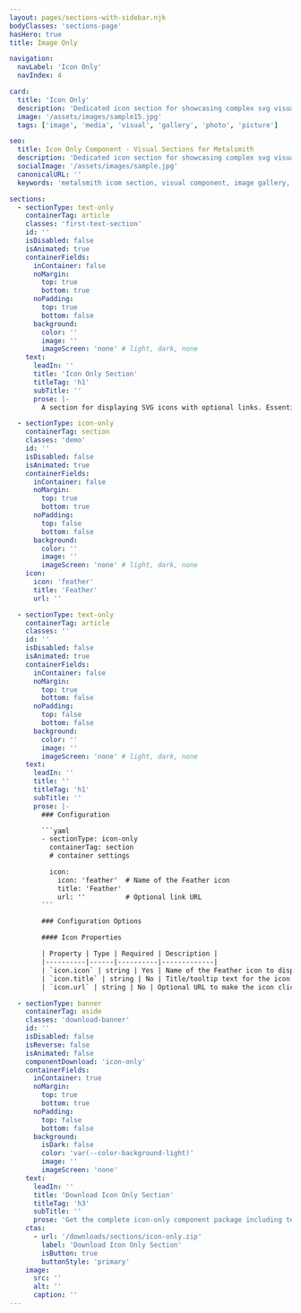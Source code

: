 ```yaml
---
layout: pages/sections-with-sidebar.njk
bodyClasses: 'sections-page'
hasHero: true
title: Image Only

navigation:
  navLabel: 'Icon Only'
  navIndex: 4

card:
  title: 'Icon Only'
  description: 'Dedicated icon section for showcasing complex svg visuals with optional captions and CTAs.'
  image: '/assets/images/sample15.jpg'
  tags: ['image', 'media', 'visual', 'gallery', 'photo', 'picture']

seo:
  title: Icon Only Component - Visual Sections for Metalsmith
  description: 'Dedicated icon section for showcasing complex svg visuals with optional captions and CTAs.'
  socialImage: '/assets/images/sample.jpg'
  canonicalURL: ''
  keywords: 'metalsmith icom section, visual component, image gallery, featured image, photo section, image-only layout, visual content'

sections:
  - sectionType: text-only
    containerTag: article
    classes: 'first-text-section'
    id: ''
    isDisabled: false
    isAnimated: true
    containerFields:
      inContainer: false
      noMargin:
        top: true
        bottom: true
      noPadding:
        top: true
        bottom: false
      background:
        color: ''
        image: ''
        imageScreen: 'none' # light, dark, none
    text:
      leadIn: ''
      title: 'Icon Only Section'
      titleTag: 'h1'
      subTitle: ''
      prose: |-
        A section for displaying SVG icons with optional links. Essentially a section wrapper for the icon partial.

  - sectionType: icon-only
    containerTag: section
    classes: 'demo'
    id: ''
    isDisabled: false
    isAnimated: true
    containerFields:
      inContainer: false
      noMargin:
        top: true
        bottom: true
      noPadding:
        top: false
        bottom: false
      background:
        color: ''
        image: ''
        imageScreen: 'none' # light, dark, none
    icon:
      icon: 'feather'
      title: 'Feather'
      url: ''

  - sectionType: text-only
    containerTag: article
    classes: ''
    id: ''
    isDisabled: false
    isAnimated: true
    containerFields:
      inContainer: false
      noMargin:
        top: true
        bottom: false
      noPadding:
        top: false
        bottom: false
      background:
        color: ''
        image: ''
        imageScreen: 'none' # light, dark, none
    text:
      leadIn: ''
      title: ''
      titleTag: 'h1'
      subTitle: ''
      prose: |-
        ### Configuration

        ```yaml
        - sectionType: icon-only
          containerTag: section
          # container settings

          icon:
            icon: 'feather'  # Name of the Feather icon
            title: 'Feather'
            url: ''          # Optional link URL
        ```

        ### Configuration Options

        #### Icon Properties

        | Property | Type | Required | Description |
        |----------|------|----------|-------------|
        | `icon.icon` | string | Yes | Name of the Feather icon to display |
        | `icon.title` | string | No | Title/tooltip text for the icon |
        | `icon.url` | string | No | Optional URL to make the icon clickable |

  - sectionType: banner
    containerTag: aside
    classes: 'download-banner'
    id: ''
    isDisabled: false
    isReverse: false
    isAnimated: false
    componentDownload: 'icon-only'
    containerFields:
      inContainer: true
      noMargin:
        top: true
        bottom: true
      noPadding:
        top: false
        bottom: false
      background:
        isDark: false
        color: 'var(--color-background-light)'
        image: ''
        imageScreen: 'none'
    text:
      leadIn: ''
      title: 'Download Icon Only Section'
      titleTag: 'h3'
      subTitle: ''
      prose: 'Get the complete icon-only component package including template, styles, manifest, examples, and installation script.'
    ctas:
      - url: '/downloads/sections/icon-only.zip'
        label: 'Download Icon Only Section'
        isButton: true
        buttonStyle: 'primary'
    image:
      src: ''
      alt: ''
      caption: ''
---
```

